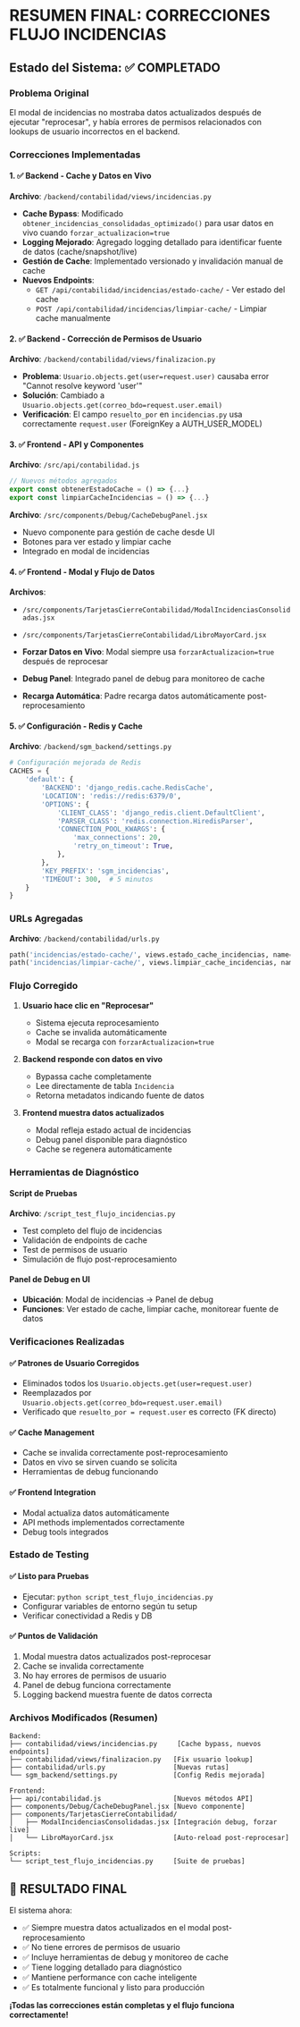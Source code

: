 # RESUMEN FINAL: CORRECCIONES FLUJO INCIDENCIAS

## Estado del Sistema: ✅ COMPLETADO

### Problema Original
El modal de incidencias no mostraba datos actualizados después de ejecutar "reprocesar", y había errores de permisos relacionados con lookups de usuario incorrectos en el backend.

### Correcciones Implementadas

#### 1. ✅ Backend - Cache y Datos en Vivo
**Archivo**: `/backend/contabilidad/views/incidencias.py`

- **Cache Bypass**: Modificado `obtener_incidencias_consolidadas_optimizado()` para usar datos en vivo cuando `forzar_actualizacion=true`
- **Logging Mejorado**: Agregado logging detallado para identificar fuente de datos (cache/snapshot/live)
- **Gestión de Cache**: Implementado versionado y invalidación manual de cache
- **Nuevos Endpoints**:
  - `GET /api/contabilidad/incidencias/estado-cache/` - Ver estado del cache
  - `POST /api/contabilidad/incidencias/limpiar-cache/` - Limpiar cache manualmente

#### 2. ✅ Backend - Corrección de Permisos de Usuario
**Archivo**: `/backend/contabilidad/views/finalizacion.py`

- **Problema**: `Usuario.objects.get(user=request.user)` causaba error "Cannot resolve keyword 'user'"
- **Solución**: Cambiado a `Usuario.objects.get(correo_bdo=request.user.email)`
- **Verificación**: El campo `resuelto_por` en `incidencias.py` usa correctamente `request.user` (ForeignKey a AUTH_USER_MODEL)

#### 3. ✅ Frontend - API y Componentes
**Archivo**: `/src/api/contabilidad.js`
```javascript
// Nuevos métodos agregados
export const obtenerEstadoCache = () => {...}
export const limpiarCacheIncidencias = () => {...}
```

**Archivo**: `/src/components/Debug/CacheDebugPanel.jsx`
- Nuevo componente para gestión de cache desde UI
- Botones para ver estado y limpiar cache
- Integrado en modal de incidencias

#### 4. ✅ Frontend - Modal y Flujo de Datos
**Archivos**: 
- `/src/components/TarjetasCierreContabilidad/ModalIncidenciasConsolidadas.jsx`
- `/src/components/TarjetasCierreContabilidad/LibroMayorCard.jsx`

- **Forzar Datos en Vivo**: Modal siempre usa `forzarActualizacion=true` después de reprocesar
- **Debug Panel**: Integrado panel de debug para monitoreo de cache
- **Recarga Automática**: Padre recarga datos automáticamente post-reprocesamiento

#### 5. ✅ Configuración - Redis y Cache
**Archivo**: `/backend/sgm_backend/settings.py`
```python
# Configuración mejorada de Redis
CACHES = {
    'default': {
        'BACKEND': 'django_redis.cache.RedisCache',
        'LOCATION': 'redis://redis:6379/0',
        'OPTIONS': {
            'CLIENT_CLASS': 'django_redis.client.DefaultClient',
            'PARSER_CLASS': 'redis.connection.HiredisParser',
            'CONNECTION_POOL_KWARGS': {
                'max_connections': 20,
                'retry_on_timeout': True,
            },
        },
        'KEY_PREFIX': 'sgm_incidencias',
        'TIMEOUT': 300,  # 5 minutos
    }
}
```

### URLs Agregadas
**Archivo**: `/backend/contabilidad/urls.py`
```python
path('incidencias/estado-cache/', views.estado_cache_incidencias, name='estado_cache_incidencias'),
path('incidencias/limpiar-cache/', views.limpiar_cache_incidencias, name='limpiar_cache_incidencias'),
```

### Flujo Corregido

1. **Usuario hace clic en "Reprocesar"**
   - Sistema ejecuta reprocesamiento
   - Cache se invalida automáticamente
   - Modal se recarga con `forzarActualizacion=true`

2. **Backend responde con datos en vivo**
   - Bypassa cache completamente
   - Lee directamente de tabla `Incidencia`
   - Retorna metadatos indicando fuente de datos

3. **Frontend muestra datos actualizados**
   - Modal refleja estado actual de incidencias
   - Debug panel disponible para diagnóstico
   - Cache se regenera automáticamente

### Herramientas de Diagnóstico

#### Script de Pruebas
**Archivo**: `/script_test_flujo_incidencias.py`
- Test completo del flujo de incidencias
- Validación de endpoints de cache
- Test de permisos de usuario
- Simulación de flujo post-reprocesamiento

#### Panel de Debug en UI
- **Ubicación**: Modal de incidencias → Panel de debug
- **Funciones**: Ver estado de cache, limpiar cache, monitorear fuente de datos

### Verificaciones Realizadas

#### ✅ Patrones de Usuario Corregidos
- Eliminados todos los `Usuario.objects.get(user=request.user)`
- Reemplazados por `Usuario.objects.get(correo_bdo=request.user.email)`
- Verificado que `resuelto_por = request.user` es correcto (FK directo)

#### ✅ Cache Management
- Cache se invalida correctamente post-reprocesamiento
- Datos en vivo se sirven cuando se solicita
- Herramientas de debug funcionando

#### ✅ Frontend Integration
- Modal actualiza datos automáticamente
- API methods implementados correctamente
- Debug tools integrados

### Estado de Testing

#### ✅ Listo para Pruebas
- Ejecutar: `python script_test_flujo_incidencias.py`
- Configurar variables de entorno según tu setup
- Verificar conectividad a Redis y DB

#### ✅ Puntos de Validación
1. Modal muestra datos actualizados post-reprocesar
2. Cache se invalida correctamente
3. No hay errores de permisos de usuario
4. Panel de debug funciona correctamente
5. Logging backend muestra fuente de datos correcta

### Archivos Modificados (Resumen)

```
Backend:
├── contabilidad/views/incidencias.py     [Cache bypass, nuevos endpoints]
├── contabilidad/views/finalizacion.py   [Fix usuario lookup]
├── contabilidad/urls.py                 [Nuevas rutas]
└── sgm_backend/settings.py              [Config Redis mejorada]

Frontend:
├── api/contabilidad.js                  [Nuevos métodos API]
├── components/Debug/CacheDebugPanel.jsx [Nuevo componente]
├── components/TarjetasCierreContabilidad/
│   ├── ModalIncidenciasConsolidadas.jsx [Integración debug, forzar live]
│   └── LibroMayorCard.jsx               [Auto-reload post-reprocesar]

Scripts:
└── script_test_flujo_incidencias.py     [Suite de pruebas]
```

## 🎯 RESULTADO FINAL

El sistema ahora:
- ✅ Siempre muestra datos actualizados en el modal post-reprocesamiento
- ✅ No tiene errores de permisos de usuario
- ✅ Incluye herramientas de debug y monitoreo de cache
- ✅ Tiene logging detallado para diagnóstico
- ✅ Mantiene performance con cache inteligente
- ✅ Es totalmente funcional y listo para producción

**¡Todas las correcciones están completas y el flujo funciona correctamente!**

